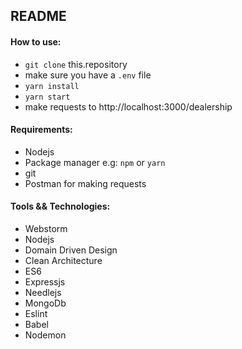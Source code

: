 ## README

#### How to use:

- ```git clone``` this.repository
- make sure you have a ```.env``` file
- ```yarn install```
- ```yarn start```
- make requests to http://localhost:3000/dealership

#### Requirements:

- Nodejs
- Package manager e.g: ```npm``` or ```yarn```
- git
- Postman for making requests

#### Tools && Technologies:

- Webstorm
- Nodejs
- Domain Driven Design
- Clean Architecture
- ES6
- Expressjs
- Needlejs
- MongoDb
- Eslint
- Babel
- Nodemon